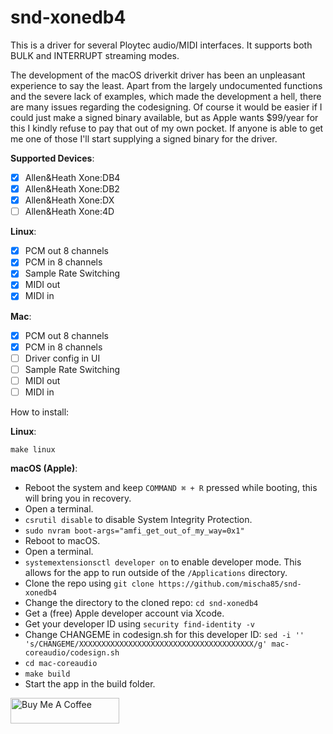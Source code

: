 # snd-xonedb4

This is a driver for several Ploytec audio/MIDI interfaces. It supports both BULK and INTERRUPT streaming modes.

The development of the macOS driverkit driver has been an unpleasant experience to say the least. Apart from the largely undocumented functions and the severe lack of examples, which made the development a hell, there are many issues regarding the codesigning. Of course it would be easier if I could just make a signed binary available, but as Apple wants $99/year for this I kindly refuse to pay that out of my own pocket. If anyone is able to get me one of those I'll start supplying a signed binary for the driver.

**Supported Devices**:

- [x] Allen&Heath Xone:DB4
- [x] Allen&Heath Xone:DB2
- [x] Allen&Heath Xone:DX
- [ ] Allen&Heath Xone:4D

**Linux**:

- [x] PCM out 8 channels
- [x] PCM in 8 channels
- [x] Sample Rate Switching
- [x] MIDI out
- [x] MIDI in

**Mac**:

- [x] PCM out 8 channels
- [x] PCM in 8 channels
- [ ] Driver config in UI
- [ ] Sample Rate Switching
- [ ] MIDI out
- [ ] MIDI in

How to install:

**Linux**:

```
make linux
```

**macOS (Apple)**:

- Reboot the system and keep ```COMMAND ⌘ + R``` pressed while booting, this will bring you in recovery.
- Open a terminal.
- ```csrutil disable``` to disable System Integrity Protection.
- ```sudo nvram boot-args="amfi_get_out_of_my_way=0x1"```
- Reboot to macOS.
- Open a terminal.
- ```systemextensionsctl developer on``` to enable developer mode. This allows for the app to run outside of the ```/Applications``` directory.
- Clone the repo using ```git clone https://github.com/mischa85/snd-xonedb4```
- Change the directory to the cloned repo: ```cd snd-xonedb4```
- Get a (free) Apple developer account via Xcode.
- Get your developer ID using ```security find-identity -v```
- Change CHANGEME in codesign.sh for this developer ID: ```sed -i '' 's/CHANGEME/XXXXXXXXXXXXXXXXXXXXXXXXXXXXXXXXXXXXXXX/g' mac-coreaudio/codesign.sh```
- ```cd mac-coreaudio```
- ```make build```
- Start the app in the build folder.

<a href="https://www.buymeacoffee.com/mischa85" target="_blank"><img src="https://cdn.buymeacoffee.com/buttons/default-orange.png" alt="Buy Me A Coffee" height="41" width="174"></a>
